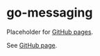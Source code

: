 # go-messaging

Placeholder for [GitHub pages].

See [GitHub page].

[GitHub page]: https://garage.senzing.com/go-messaging
[GitHub pages]: https://pages.github.com/
